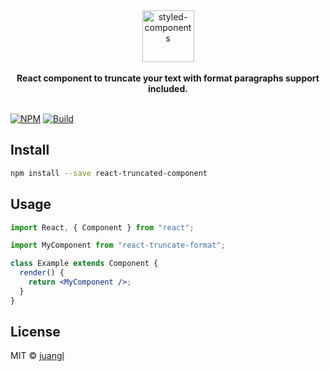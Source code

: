 <div align="center">
  <a href="https://juangl.github.io/react-truncated-component/">
    <img alt="styled-components" src="https://react-truncated-component.now.sh/static/logo.png" height="83px" />
  </a>
</div>

<br />

<div align="center">
  <strong>React component to truncate your text with format paragraphs support included.</strong>
  <br />
  <br />
</div>

[![NPM](https://img.shields.io/npm/v/react-truncated-component.svg)](https://www.npmjs.com/package/react-truncated-component) [![Build](https://travis-ci.com/juangl/react-truncated-component.svg?branch=master)](https://travis-ci.com/juangl/react-truncated-component)

## Install

```bash
npm install --save react-truncated-component
```

## Usage

```jsx
import React, { Component } from "react";

import MyComponent from "react-truncate-format";

class Example extends Component {
  render() {
    return <MyComponent />;
  }
}
```

## License

MIT © [juangl](https://github.com/juangl)
